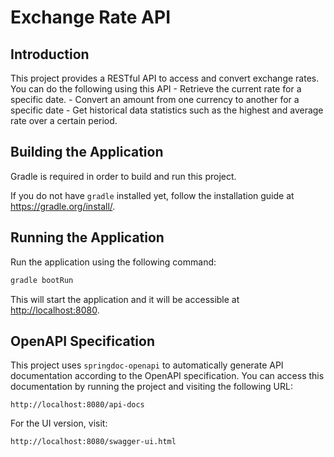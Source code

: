 # Exchange Rate API

## Introduction

This project provides a RESTful API to access and convert exchange rates. You
can do the following using this API
    - Retrieve the current rate for a specific date.
    - Convert an amount from one currency to another for a specific date
    - Get historical data statistics such as the highest and average rate over
        a certain period.

## Building the Application

Gradle is required in order to build and run this project.

If you do not have `gradle` installed yet, follow the installation guide at
<https://gradle.org/install/>.

## Running the Application

Run the application using the following command:

```bash
gradle bootRun
```

This will start the application and it will be accessible at
<http://localhost:8080>.

## OpenAPI Specification

This project uses `springdoc-openapi` to automatically generate API
documentation according to the OpenAPI specification. You can access this
documentation by running the project and visiting the following URL:

```text
http://localhost:8080/api-docs
```

For the UI version, visit:

```text
http://localhost:8080/swagger-ui.html
```
